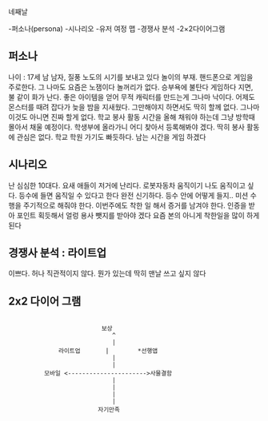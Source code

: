 네째날

-퍼소나(persona)
-시나리오
-유저 여정 맵
-경쟁사 분석
-2×2다이어그램

## 퍼소나
나이 : 17세 남
남자, 질풍 노도의 시기를 보내고 있다
놀이의 부재. 핸드폰으로 게임을 주로한다.
그 나마도 요즘은 노잼이다
놀꺼리가 없다.
승부욕에 불탄다 게임하다 지면, 불 같이 화가 난다.
좋은 아이템을 얻어 무적 캐릭터를 만드는게 그나마 낙이다.
어제도 몬스터를 때려 잡다가 늦을 밤을 지새웠다.
그만해야지 하면서도 딱히 할께 없다.
그나마 이것도 아니면 진짜 할게 없다.
학교 봉사 활동 시간을 올해 채워야 하는데
그냥 방학때 몰아서 채울 예정이다.
학생부에 올라가니 어디 찾아서 등록해봐야 겠다.
딱히 봉사 활동에 관심은 없다. 학교 학원 가기도 빠듯하다.
남는 시간을 게임 하겠다

## 시나리오
난 심심한 10대다. 요새 애들이 저거에 난리다.
로봇자동차 움직이기 나도 움직이고 싶다.
등수에 들면 움직일 수 있다고 한다 완전 신기하다.
등수 안에 어떻게 들지.. 미션 수행을 주기적으로 해줘야 한다.
이번주에도 착한 일 해서 증거를 남겨야 한다.
인증을 받아 포인트 획듯해서 얼렁 용사 뺏지를 받아야 겠다
요즘 본의 아니게 착한일을 많이 하게 된다

## 경쟁사 분석  : 라이트업
이쁘다. 허나 직관적이지 않다. 뭔가 있는데 딱히 맨날 쓰고 싶지 않다

## 2x2 다이어 그램
```

                          보상
                             ^
                             |
              라이트업       |        *선행앱
                             |
                             |
          모바일 <---------------------->사물결함
                             |
                             |
                             |
                             |
                         자기만족
```